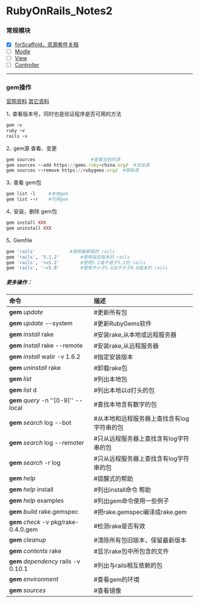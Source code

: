 # RubyOnRails_Notes2

### 常规模块
- [x] [forScaffold，资源套件关相](https://github.com/batuZ/RubyOnRails_Notes2/tree/master/forScaffold#scaffold-%E7%AE%A1%E7%90%86%E8%B5%84%E6%BA%90%E5%A5%97%E4%BB%B6%E7%9A%84%E5%87%BD%E6%95%B0)
- [ ] [Modle]()
- [ ] [View]()
- [ ] [Controller]()
---
### gem操作

[官网资料](https://gems.ruby-china.org/)
[其它资料](http://www.runoob.com/ruby/ruby-rubygems.html)

1､ 查看版本号，同时也是验证程序是否可用的方法
```ruby
gem -v
ruby -v
rails -v
```
2､ gem源 查看、变更
```ruby
gem sources 					#查看当前的源
gem sources --add https://gems.ruby-china.org/	#添加源
gem sources --remove https://rubygems.org/	#移除源
```
3､ 查看 gem包
```ruby
gem list -l 	#本地gem
gem list --r 	#可用gem
```
4､ 安装，删除 gem包
```ruby
gem install XXX
gem uninstall XXX
```
5､ Gemfile 
```ruby
gem 'rails'  			#使用最新版的 rails
gem 'rails', '5.1.2'		#使用指定版本的 rails
gem 'rails', '>=5.2'		#使用5.2或不低于5.2的 rails
gem 'rails', '~>5.0'		#使用不小于5.0且不大于6.0版本的 rails
```
##### 更多操作：

| 命令 | 描述 |
| :------------- | :----------- |
|**gem** _update_ | #更新所有包 |
|**gem** _update_ --system | #更新RubyGems软件 |
|**gem** _install_ rake | #安装rake,从本地或远程服务器 |
|**gem** _install_ rake --remote | #安装rake,从远程服务器 |
|**gem** _install_ watir -v 1.6.2|#指定安装版本|
|**gem** _uninstall_ rake|#卸载rake包|
|**gem** _list_|#列出本地包|
|**gem** _list_ d|#列出本地以d打头的包|
|**gem** _query_ -n ''[0-9]'' --local|#查找本地含有数字的包|
|**gem** _search_ log --bot|#从本地和远程服务器上查找含有log字符串的包|
|**gem** _search_ log --remoter|#只从远程服务器上查找含有log字符串的包|
|**gem** _search_ -r log|#只从远程服务器上查找含有log字符串的包|
|**gem** _help_|#提醒式的帮助|
**gem** _help_ install|#列出install命令 帮助
**gem** _help_ examples|#列出gem命令使用一些例子
**gem** _build_ rake.gemspec|#把rake.gemspec编译成rake.gem
**gem** _check_ -v pkg/rake-0.4.0.gem|#检测rake是否有效
**gem** _cleanup_|#清除所有包旧版本，保留最新版本
**gem** _contents_ rake|#显示rake包中所包含的文件
**gem** _dependency_ rails -v 0.10.1|#列出与rails相互依赖的包
**gem** _environment_|#查看gem的环境
**gem** _sources_|#查看镜像
